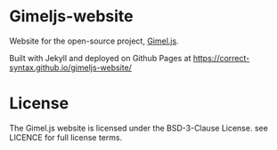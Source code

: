 # Gimeljs-website

Website for the open-source project, <a href="https://github.com/Correct-Syntax/gimeljs">Gimel.js</a>. 

Built with Jekyll and deployed on Github Pages at <a href="https://correct-syntax.github.io/gimeljs-website/">https://correct-syntax.github.io/gimeljs-website/</a>

# License

The Gimel.js website is licensed under the BSD-3-Clause License. see LICENCE for full license terms.
